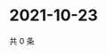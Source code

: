 # 2021-10-23

共 0 条

<!-- BEGIN WEIBO -->
<!-- 最后更新时间 Sat Oct 23 2021 04:14:33 GMT+0800 (China Standard Time) -->

<!-- END WEIBO -->
